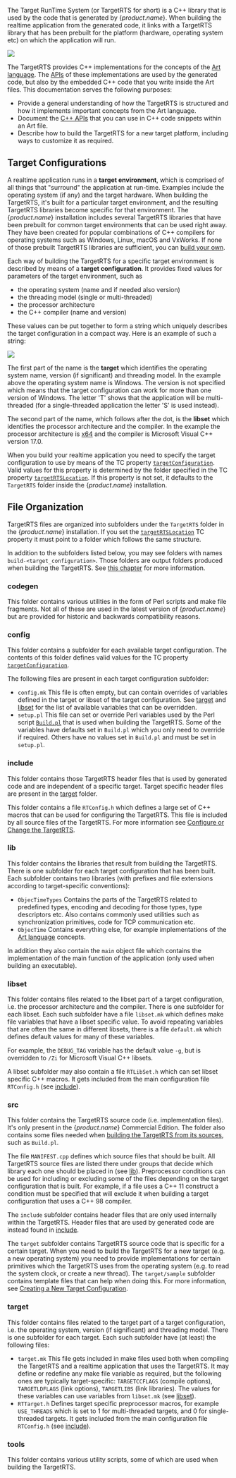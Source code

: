 The Target RunTime System (or TargetRTS for short) is a C++ library that is used by the code that is generated by {$product.name$}. When building the realtime application from the generated code, it links with a TargetRTS library that has been prebuilt for the platform (hardware, operating system etc) on which the application will run.

![](../art-lang/images/TargetRTS.png)

The TargetRTS provides C++ implementations for the concepts of the [Art language](../art-lang/index.md). The [APIs](../targetrts-api/index.html) of these implementations are used by the generated code, but also by the embedded C++ code that you write inside the Art files. This documentation serves the following purposes:

* Provide a general understanding of how the TargetRTS is structured and how it implements important concepts from the Art language.
* Document the [C++ APIs](../targetrts-api/index.html) that you can use in C++ code snippets within an Art file.
* Describe how to build the TargetRTS for a new target platform, including ways to customize it as required.

## Target Configurations
A realtime application runs in a **target environment**, which is comprised of all things that "surround" the application at run-time. Examples include the operating system (if any) and the target hardware. When building the TargetRTS, it's built for a particular target environment, and the resulting TargetRTS libraries become specific for that environment. The {$product.name$} installation includes several TargetRTS libraries that have been prebuilt for common target environments that can be used right away. They have been created for popular combinations of C++ compilers for operating systems such as Windows, Linux, macOS and VxWorks. If none of those prebuilt TargetRTS libraries are sufficient, you can [build your own](build.md#creating-a-new-target-configuration).

Each way of building the TargetRTS for a specific target environment is described by means of a **target configuration**. It provides fixed values for parameters of the target environment, such as

* the operating system (name and if needed also version)
* the threading model (single or multi-threaded)
* the processor architecture
* the C++ compiler (name and version)

These values can be put together to form a string which uniquely describes the target configuration in a compact way. Here is an example of such a string:

![](images/target_config_name.png)

The first part of the name is the **target** which identifies the operating system name, version (if significant) and threading model. In the example
above the operating system name is Windows. The version is not specified which
means that the target configuration can work for more than one version of Windows.
The letter 'T' shows that the application will be multi-threaded (for a single-threaded application the letter 'S' is used instead).

The second part of the name, which follows after the dot, is the **libset** which identifies the processor architecture and the compiler. In the example the processor architecture is [x64](https://en.wikipedia.org/wiki/X86-64) and the compiler is Microsoft Visual C++ version 17.0.

When you build your realtime application you need to specify the target configuration to use by means of the TC property [`targetConfiguration`](../building/transformation-configurations.md#targetconfiguration). Valid values for this property is determined by the folder specified in the TC property [`targetRTSLocation`](../building/transformation-configurations.md#targetrtslocation). If this property is not set, it defaults to the `TargetRTS` folder inside the {$product.name$} installation.

## File Organization
TargetRTS files are organized into subfolders under the `TargetRTS` folder in the {$product.name$} installation. If you set the [`targetRTSLocation`](../building/transformation-configurations.md#targetrtslocation) TC property it must point to a folder which follows the same structure.

In addition to the subfolders listed below, you may see folders with names `build-<target_configuration>`. Those folders are output folders produced when building the TargetRTS. See [this chapter](build.md#build) for more information.

### codegen
This folder contains various utilities in the form of Perl scripts and make file fragments. Not all of these are used in the latest version of {$product.name$} but are provided for historic and backwards compatibility reasons.

### config
This folder contains a subfolder for each available target configuration. The contents of this folder defines valid values for the TC property [`targetConfiguration`](../building/transformation-configurations.md#targetconfiguration).

The following files are present in each target configuration subfolder:

* `config.mk` This file is often empty, but can contain overrides of variables defined in the target or libset of the target configuration. See [target](#target) and [libset](#libset) for the list of available variables that can be overridden.
* `setup.pl` This file can set or override Perl variables used by the Perl script [`Build.pl`](build.md#build) that is used when building the TargetRTS. Some of the variables have defaults set in `Build.pl` which you only need to override if required. Others have no values set in `Build.pl` and must be set in `setup.pl`.

### include
This folder contains those TargetRTS header files that is used by generated code and are independent of a specific target. Target specific header files are present in the [target](#target) folder.

This folder contains a file `RTConfig.h` which defines a large set of C++ macros that can be used for configuring the TargetRTS. This file is included by all source files of the TargetRTS. For more information see [Configure or Change the TargetRTS](build.md#configure-or-change-the-targetrts).

### lib
This folder contains the libraries that result from building the TargetRTS. There is one subfolder for each target configuration that has been built. Each subfolder contains two libraries (with prefixes and file extensions according to target-specific conventions):

* `ObjecTimeTypes` Contains the parts of the TargetRTS related to predefined types, encoding and decoding for those types, type descriptors etc. Also contains commonly used utilities such as synchronization primitives, code for TCP communication etc.
* `ObjecTime` Contains everything else, for example implementations of the [Art language](../art-lang/index.md) concepts.

In addition they also contain the `main` object file which contains the implementation of the main function of the application (only used when building an executable).

### libset
This folder contains files related to the libset part of a target configuration, i.e. the processor architecture and the compiler. There is one subfolder for each libset. Each such subfolder have a file `libset.mk` which defines make file variables that have a libset specific value. To avoid repeating variables that are often the same in different libsets, there is a file `default.mk` which defines default values for many of these variables.

For example, the `DEBUG_TAG` variable has the default value `-g`, but is overridden to `/Zi` for Microsoft Visual C++ libsets.

A libset subfolder may also contain a file `RTLibSet.h` which can set libset specific C++ macros. It gets included from the main configuration file `RTConfig.h` (see [include](#include)).

### src
This folder contains the TargetRTS source code (i.e. implementation files). It's only present in the {$product.name$} Commercial Edition. The folder also contains some files needed when [building the TargetRTS from its sources](build.md#build), such as `Build.pl`.

The file `MANIFEST.cpp` defines which source files that should be built. All TargetRTS source files are listed there under groups that decide which library each one should be placed in (see [lib](#lib)). Preprocessor conditions can be used for including or excluding some of the files depending on the target configuration that is built. For example, if a file uses a C++ 11 construct a condition must be specified that will exclude it when building a target configuration that uses a C++ 98 compiler.

The `include` subfolder contains header files that are only used internally within the TargetRTS. Header files that are used by generated code are instead found in [include](#include).

The `target` subfolder contains TargetRTS source code that is specific for a certain target. When you need to build the TargetRTS for a new target (e.g. a new operating system) you need to provide implementations for certain primitives which the TargetRTS uses from the operating system (e.g. to read the system clock, or create a new thread). The `target/sample` subfolder contains template files that can help when doing this. For more information, see [Creating a New Target Configuration](build.md#creating-a-new-target-configuration).

### target
This folder contains files related to the target part of a target configuration, i.e. the operating system, version (if significant) and threading model. There is one subfolder for each target. Each such subfolder have (at least) the following files:

* `target.mk` This file gets included in make files used both when compiling the TargetRTS and a realtime application that uses the TargetRTS. It may define or redefine any make file variable as required, but the following ones are typically target-specific: `TARGETCCFLAGS` (compile options), `TARGETLDFLAGS` (link options), `TARGETLIBS` (link libraries). The values for these variables can use variables from `libset.mk` (see [libset](#libset)).
* `RTTarget.h` Defines target specific preprocessor macros, for example `USE_THREADS` which is set to 1 for multi-threaded targets, and 0 for single-threaded targets. It gets included from the main configuration file `RTConfig.h` (see [include](#include)).

### tools
This folder contains various utility scripts, some of which are used when building the TargetRTS.

